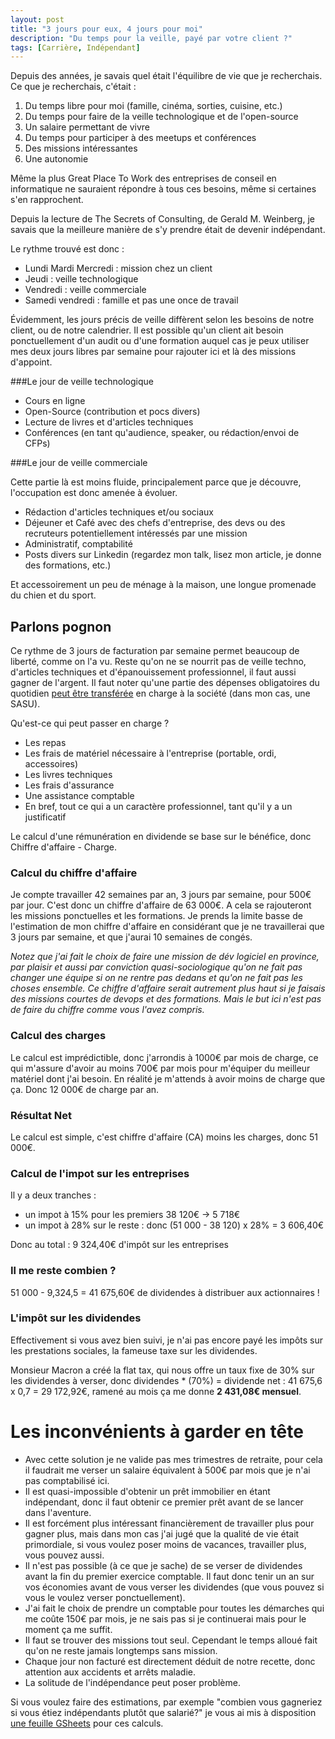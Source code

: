 ```yaml
---
layout: post
title: "3 jours pour eux, 4 jours pour moi"
description: "Du temps pour la veille, payé par votre client ?"
tags: [Carrière, Indépendant]
---
```


Depuis des années, je savais quel était l'équilibre de vie que je recherchais.
Ce que je recherchais, c'était :  
1. Du temps libre pour moi (famille, cinéma, sorties, cuisine, etc.)
1. Du temps pour faire de la veille technologique et de l'open-source
4. Un salaire permettant de vivre
2. Du temps pour participer à des meetups et conférences
3. Des missions intéressantes
6. Une autonomie

Même la plus Great Place To Work des entreprises de conseil en informatique ne sauraient répondre à tous ces besoins,
même si certaines s'en rapprochent.

Depuis la lecture de The Secrets of Consulting, de Gerald M. Weinberg, je savais que la meilleure manière de s'y prendre
était de devenir indépendant.

Le rythme trouvé est donc :

* Lundi Mardi Mercredi : mission chez un client
* Jeudi : veille technologique     
* Vendredi : veille commerciale 
* Samedi vendredi : famille et pas une once de travail

Évidemment, les jours précis de veille diffèrent selon les besoins de notre client, ou
de notre calendrier. Il est possible qu'un client ait besoin ponctuellement d'un audit ou d'une formation auquel 
cas je peux utiliser mes deux jours libres par semaine pour rajouter ici et là des missions d'appoint.

###Le jour de veille technologique

* Cours en ligne
* Open-Source (contribution et pocs divers)
* Lecture de livres et d'articles techniques
* Conférences (en tant qu'audience, speaker, ou rédaction/envoi de CFPs)


###Le jour de veille commerciale

Cette partie là est moins fluide, principalement parce que je 
découvre, l'occupation est donc amenée à évoluer.

* Rédaction d'articles techniques et/ou sociaux
* Déjeuner et Café avec des chefs d'entreprise, des devs ou des recruteurs potentiellement intéressés par une mission
* Administratif, comptabilité
* Posts divers sur Linkedin (regardez mon talk, lisez mon article, je donne des formations, etc.)

Et accessoirement un peu de ménage à la maison, une longue promenade du chien et du sport.

## Parlons pognon

Ce rythme de 3 jours de facturation par semaine permet beaucoup de liberté, comme on l'a vu. Reste qu'on ne se nourrit pas
de veille techno, d'articles techniques et d'épanouissement professionnel, il faut aussi gagner de l'argent. 
Il faut noter qu'une partie des dépenses obligatoires du quotidien [peut
 être transférée](https://www.l-expert-comptable.com/a/531023-quelles-charges-peut-faire-passer-sur-sa-societe.html)
en charge à la société (dans mon cas, une SASU). 

Qu'est-ce qui peut passer en charge ? 
* Les repas
* Les frais de matériel nécessaire à l'entreprise (portable, ordi, accessoires)
* Les livres techniques
* Les frais d'assurance
* Une assistance comptable
* En bref, tout ce qui a un caractère professionnel, tant qu'il y a un justificatif

Le calcul d'une rémunération en dividende se base sur le bénéfice, donc Chiffre d'affaire - Charge.    

### Calcul du chiffre d'affaire

Je compte travailler 42 semaines par an, 3 jours par semaine, pour 500€ par jour. C'est donc un chiffre d'affaire
de 63 000€. A cela se rajouteront les missions ponctuelles et les formations. Je prends la limite basse de l'estimation 
de mon chiffre d'affaire en considérant que je ne travaillerai que 3 jours par semaine, et que j'aurai 10 semaines 
de congés.

_Notez que j'ai fait le choix de faire une mission de dév logiciel en province, par plaisir et aussi
par conviction quasi-sociologique qu'on ne fait pas changer une équipe si on ne rentre pas dedans et qu'on
ne fait pas les choses ensemble. Ce chiffre d'affaire serait autrement plus haut si je faisais des missions 
courtes de devops et des formations. Mais le but ici n'est pas de faire du chiffre comme vous l'avez compris._

### Calcul des charges

Le calcul est imprédictible, donc j'arrondis à 1000€ par mois de charge, ce qui m'assure d'avoir au moins 700€ par 
mois pour m'équiper du meilleur matériel dont j'ai besoin. En réalité je m'attends à avoir moins de charge que ça. Donc 12 000€ de charge par an.

### Résultat Net
Le calcul est simple, c'est chiffre d'affaire (CA) moins les charges, donc 51 000€.

### Calcul de l'impot sur les entreprises
 
Il y a deux tranches : 
* un impot à 15% pour les premiers 38 120€ ->  5 718€
* un impot à 28% sur le reste : donc (51 000 - 38 120) x 28% = 3 606,40€

Donc au total :   9 324,40€ d'impôt sur les entreprises  

### Il me reste combien ?
51 000 - 9,324,5 =   41 675,60€ de dividendes à distribuer aux actionnaires !

### L'impôt sur les dividendes
Effectivement si vous avez bien suivi, je n'ai pas encore payé les impôts sur les prestations sociales,
la fameuse taxe sur les dividendes.

Monsieur Macron a créé la flat tax, qui nous offre un taux fixe de 30% sur les dividendes à verser, donc 
dividendes * (70%) = dividende net : 41 675,6 x 0,7 =  29 172,92€, ramené au mois ça me donne **2 431,08€ mensuel**.

# Les inconvénients à garder en tête

* Avec cette solution je ne valide pas mes trimestres de retraite, pour cela il faudrait me verser un salaire équivalent 
à 500€ par mois que je n'ai pas comptabilisé ici.        
* Il est quasi-impossible d'obtenir un prêt immobilier en étant indépendant, donc il faut obtenir ce premier prêt avant
de se lancer dans l'aventure.
* Il est forcément plus intéressant financièrement de travailler plus pour gagner plus, mais dans mon cas j'ai jugé
que la qualité de vie était primordiale, si vous voulez poser moins de vacances, travailler plus, vous pouvez aussi.
* Il n'est pas possible (à ce que je sache) de se verser de dividendes avant la fin du premier exercice comptable. Il faut donc tenir
un an sur vos économies avant de vous verser les dividendes (que vous pouvez si vous le voulez verser ponctuellement).
* J'ai fait le choix de prendre un comptable pour toutes les démarches qui me coûte 150€ par mois, je ne sais pas si 
je continuerai mais pour le moment ça me suffit.
* Il faut se trouver des missions tout seul. Cependant le temps alloué fait qu'on ne reste jamais longtemps 
sans mission.
* Chaque jour non facturé est directement déduit de notre recette, donc attention aux accidents 
et arrêts maladie.
* La solitude de l'indépendance peut poser problème.


Si vous voulez faire des estimations, par exemple "combien vous gagneriez si vous étiez indépendants plutôt que salarié?"
je vous ai mis à disposition [une 
feuille GSheets](https://docs.google.com/spreadsheets/d/1DEdNL_318McOga50-6V5iCfooWyqcsC3P1HbeO1dX-c/edit?usp=sharing) pour ces calculs.

